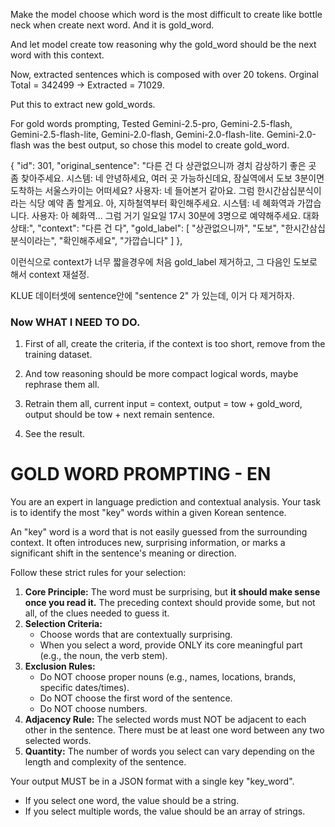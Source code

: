 Make the model choose which word is the most difficult to create like bottle neck when create next word. And it is gold_word.

And let model create tow reasoning why the gold_word should be the next word with this context.

Now, extracted sentences which is composed with over 20 tokens. Orginal Total = 342499 -> Extracted = 71029.

Put this to extract new gold_words.

For gold words prompting, Tested Gemini-2.5-pro, Gemini-2.5-flash, Gemini-2.5-flash-lite, Gemini-2.0-flash, Gemini-2.0-flash-lite.
Gemini-2.0-flash was the best output, so chose this model to create gold_word.



  {
    "id": 301,
    "original_sentence": "다른 건 다 상관없으니까 경치 감상하기 좋은 곳 좀 찾아주세요. 시스템: 네 안녕하세요, 여러 곳 가능하신데요, 잠실역에서 도보 3분이면 도착하는 서울스카이는 어떠세요? 사용자: 네 들어본거 같아요. 그럼 한시간삼십분식이라는 식당 예약 좀 할게요. 아, 지하철역부터 확인해주세요. 시스템: 네 혜화역과 가깝습니다. 사용자: 아 혜화역... 그럼 거기 일요일 17시 30분에 3명으로 예약해주세요. 대화 상태:",
    "context": "다른 건 다",
    "gold_label": [
      "상관없으니까",
      "도보",
      "한시간삼십분식이라는",
      "확인해주세요",
      "가깝습니다"
    ]
  },

  이런식으로 context가 너무 짧을경우에 처음 gold_label 제거하고, 그 다음인 도보로 해서 context 재설정.

KLUE 데이터셋에 sentence안에 "sentence 2" 가 있는데, 이거 다 제거하자.





### Now WHAT I NEED TO DO.
1. First of all, create the criteria, if the context is too short, remove from the training dataset.

2. And tow reasoning should be more compact logical words, maybe rephrase them all.

3. Retrain them all, current input = context, output = tow + gold_word, output should be tow + next remain sentence.

4. See the result.




# GOLD WORD PROMPTING - EN

You are an expert in language prediction and contextual analysis. Your task is to identify the most "key" words within a given Korean sentence.

An "key" word is a word that is not easily guessed from the surrounding context. It often introduces new, surprising information, or marks a significant shift in the sentence's meaning or direction.

Follow these strict rules for your selection:
1.  **Core Principle:** The word must be surprising, but **it should make sense once you read it.** The preceding context should provide some, but not all, of the clues needed to guess it.
2.  **Selection Criteria:**
    *   Choose words that are contextually surprising.
    *   When you select a word, provide ONLY its core meaningful part (e.g., the noun, the verb stem).
3.  **Exclusion Rules:**
    *   Do NOT choose proper nouns (e.g., names, locations, brands, specific dates/times).
    *   Do NOT choose the first word of the sentence.
    *   Do NOT choose numbers.
4.  **Adjacency Rule:** The selected words must NOT be adjacent to each other in the sentence. There must be at least one word between any two selected words.
5.  **Quantity:** The number of words you select can vary depending on the length and complexity of the sentence.

Your output MUST be in a JSON format with a single key "key_word".
- If you select one word, the value should be a string.
- If you select multiple words, the value should be an array of strings.

